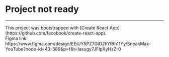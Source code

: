 <h1>Project not ready</h1>
<hr>
This project was bootstrapped with [Create React App](https://github.com/facebook/create-react-app). 
<br>
Figma link: https://www.figma.com/design/EEiUY5PZ7GiO2hYRth11Yy/SneakMax-YouTube?node-id=43-389&p=f&t=Iasugy7JFIpXyHzZ-0

